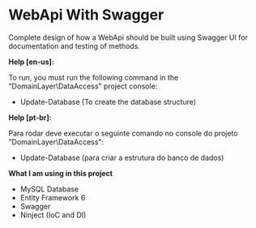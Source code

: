 # WebApi With Swagger
Complete design of how a WebApi should be built using Swagger UI for documentation and testing of methods.

<b>Help [en-us]:</b>

To run, you must run the following command in the "DomainLayer\DataAccess" project console:
- Update-Database
(To create the database structure)


<b>Help [pt-br]:</b>

Para rodar deve executar o seguinte comando no console do projeto "DomainLayer\DataAccess":
- Update-Database
(para criar a estrutura do banco de dados)

<b>What I am using in this project</b>

<ul>
    <li>MySQL Database</li>
    <li>Entity Framework 6</li>
    <li>Swagger</li>
    <li>Ninject (IoC and DI)</li>
</ul>


